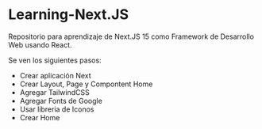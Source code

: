 # Learning-Next.JS
Repositorio para aprendizaje de Next.JS 15 como Framework de Desarrollo Web usando React.

Se ven los siguientes pasos:
- Crear aplicación Next
- Crear Layout, Page y Compontent Home
- Agregar TailwindCSS
- Agregar Fonts de Google
- Usar libreria de Iconos
- Crear Home
